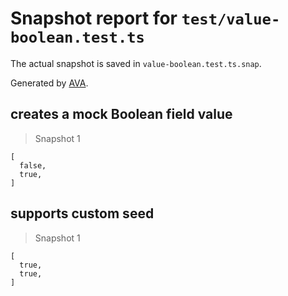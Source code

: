 # Snapshot report for `test/value-boolean.test.ts`

The actual snapshot is saved in `value-boolean.test.ts.snap`.

Generated by [AVA](https://avajs.dev).

## creates a mock Boolean field value

> Snapshot 1

    [
      false,
      true,
    ]

## supports custom seed

> Snapshot 1

    [
      true,
      true,
    ]
